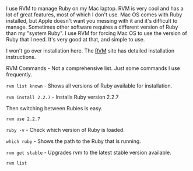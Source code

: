 I use RVM to manage Ruby on my Mac laptop.  RVM is very cool and has a lot of great features, most of which I don't use.  Mac OS comes with Ruby installed, but Apple doesn't want you messing with it and it's difficult to manage. Sometimes other software requires a different version of Ruby than my "system Ruby".  I use RVM for forcing Mac OS to use the version of Ruby that I need.  It's very good at that, and simple to use.

I won't go over installation here. The [RVM](https://rvm.io/rvm/install) site has detailed installation instructions.

RVM Commands - Not a comprehensive list. Just some commands I use frequently.

`rvm list known`  -  Shows all versions of Ruby available for installation.

`rvm install 2.2.7` - Installs Ruby version 2.2.7

Then switching between Rubies is easy.

`rvm use 2.2.7`

`ruby -v` - Check which version of Ruby is loaded.

`which ruby` - Shows the path to the Ruby that is running.


`rvm get stable` - Upgrades rvm to the latest stable version available.

`rvm list`
